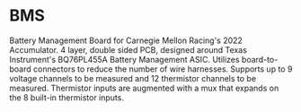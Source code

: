 # BMS
Battery Management Board for Carnegie Mellon Racing's 2022 Accumulator. 4 layer, double sided PCB, designed around Texas Instrument's BQ76PL455A Battery Management ASIC. Utilizes board-to-board connectors to reduce the number of wire harnesses. Supports up to 9 voltage channels to be measured and 12 thermistor channels to be measured. Thermistor inputs are augmented with a mux that expands on the 8 built-in thermistor inputs.
